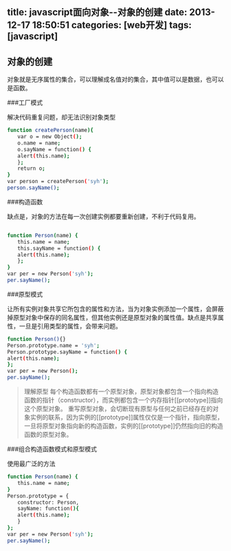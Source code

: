title: javascript面向对象--对象的创建
date: 2013-12-17 18:50:51
categories: [web开发]
tags: [javascript]
---

对象的创建
----------------------

对象就是无序属性的集合，可以理解成名值对的集合，其中值可以是数据，也可以是函数。

###工厂模式

解决代码重复问题，却无法识别对象类型

```sh
function createPerson(name){
　　var o = new Object();
　　o.name = name;
　　o.sayName = function() {
　　alert(this.name);
　　};
　　return o;
}
var person = createPerson('syh');
person.sayName();
```
<!--more-->
###构造函数

缺点是，对象的方法在每一次创建实例都要重新创建，不利于代码复用。

```sh

function Person(name) {
　　this.name = name;
　　this.sayName = function() {
　　alert(this.name);
　　};
}
var per = new Person('syh');
per.sayName();
```

###原型模式

让所有实例对象共享它所包含的属性和方法，当为对象实例添加一个属性，会屏蔽掉原型对象中保存的同名属性，但其他实例还是原型对象的属性值。缺点是共享属性，一旦是引用类型的属性，会带来问题。

```sh
function Person(){}
Person.prototype.name = 'syh';
Person.prototype.sayName = function() {
alert(this.name);
};
var per = new Person();
per.sayName();
```

> 理解原型
> 每个构造函数都有一个原型对象，原型对象都包含一个指向构造函数的指针（constructor），而实例都包含一个内存指针[[prototype]]指向这个原型对象。
> 重写原型对象，会切断现有原型与任何之前已经存在的对象实例的联系，因为实例的[[prototype]]属性仅仅是一个指针，指向原型，一旦将原型对象指向新的构造函数，实例的[[prototype]]仍然指向旧的构造函数的原型对象。

###组合构造函数模式和原型模式

使用最广泛的方法

```sh
function Person(name) {
　　this.name = name;
}
Person.prototype = {
　　constructor: Person,
　　sayName: function(){
　　alert(this.name);
　　}
};
var per = new Person('syh');
per.sayName();
```

